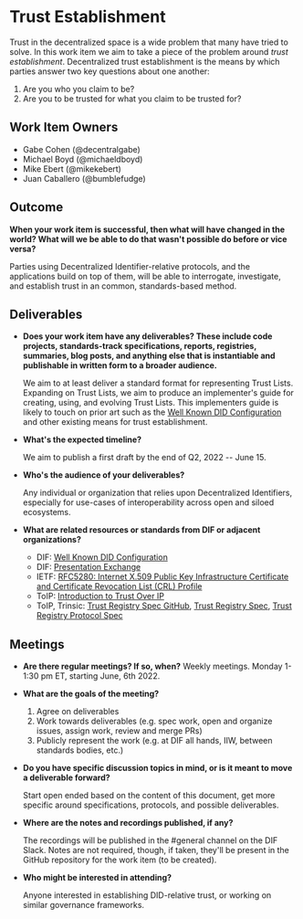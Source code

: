 # Trust Establishment

Trust in the decentralized space is a wide problem that many have tried to solve. In this work item we aim to take a piece of the problem around _trust establishment_. Decentralized trust establishment is the means by which parties answer two key questions about one another:

1. Are you who you claim to be?
2. Are you to be trusted for what you claim to be trusted for?


## Work Item Owners
- Gabe Cohen (@decentralgabe)
- Michael Boyd (@michaeldboyd)
- Mike Ebert (@mikekebert)
- Juan Caballero (@bumblefudge)

## Outcome
**When your work item is successful, then what will have changed in the world? What will we be able to do that wasn't possible do before or vice versa?**

Parties using Decentralized Identifier-relative protocols, and the applications build on top of them, will be able to interrogate, investigate, and establish trust in an common, standards-based method.

## Deliverables
- **Does your work item have any deliverables? These include code projects,
  standards-track specifications, reports, registries, summaries, blog posts,
  and anything else that is instantiable and publishable in written form to a
  broader audience.**

  We aim to at least deliver a standard format for representing Trust Lists. 
  Expanding on Trust Lists, we aim to produce an implementer's guide for creating, using, and evolving Trust Lists. This implementers guide is likely to touch on prior art such as the [Well Known DID Configuration](https://identity.foundation/.well-known/resources/did-configuration/) and other existing means for trust establishment.

- **What's the expected timeline?**

  We aim to publish a first draft by the end of Q2, 2022 -- June 15.

- **Who's the audience of your deliverables?**

  Any individual or organization that relies upon Decentralized Identifiers, especially for use-cases of interoperability across open and siloed ecosystems.

- **What are related resources or standards from DIF or adjacent organizations?**

  - DIF: [Well Known DID Configuration](https://identity.foundation/.well-known/resources/did-configuration/)
  - DIF: [Presentation Exchange](https://identity.foundation/presentation-exchange/)
  - IETF: [RFC5280: Internet X.509 Public Key Infrastructure Certificate and Certificate Revocation List (CRL) Profile](https://datatracker.ietf.org/doc/html/rfc5280)
  - ToIP: [Introduction to Trust Over IP](https://www.trustoverip.org/wp-content/uploads/Introduction-to-ToIP-V2.0-2021-11-17.pdf)
  - ToIP, Trinsic: [Trust Registry Spec GitHub](https://github.com/trustoverip/tswg-trust-registry-tf), [Trust Registry Spec](https://trinsic-id.github.io/tswg-trust-registry-tf/), [Trust Registry Protocol Spec](https://wiki.trustoverip.org/display/HOME/ToIP+Trust+Registry+Protocol+Specification)


## Meetings
- **Are there regular meetings? If so, when?**
  Weekly meetings. Monday 1-1:30 pm ET, starting June, 6th 2022.

- **What are the goals of the meeting?**

  1. Agree on deliverables
  2. Work towards deliverables (e.g. spec work, open and organize issues, assign work, review and merge PRs)
  3. Publicly represent the work (e.g. at DIF all hands, IIW, between standards bodies, etc.)

- **Do you have specific discussion topics in mind, or is it meant to move a
  deliverable forward?**

  Start open ended based on the content of this document, get more specific around specifications, protocols, and possible deliverables.

- **Where are the notes and recordings published, if any?**
    
  The recordings will be published in the #general channel on the DIF Slack. Notes are not required, though, if taken, they'll be present in the GitHub repository for the work item (to be created).

- **Who might be interested in attending?**

  Anyone interested in establishing DID-relative trust, or working on similar governance frameworks.
